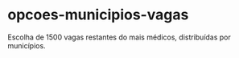 # opcoes-municipios-vagas
Escolha de 1500 vagas restantes do mais médicos, distribuídas por municípios.

